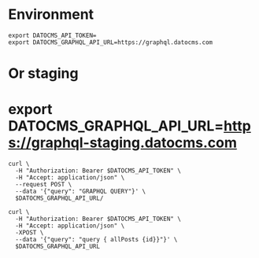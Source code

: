 # Environment

```
export DATOCMS_API_TOKEN=
export DATOCMS_GRAPHQL_API_URL=https://graphql.datocms.com
```

# Or staging
# export DATOCMS_GRAPHQL_API_URL=https://graphql-staging.datocms.com

```
curl \
  -H "Authorization: Bearer $DATOCMS_API_TOKEN" \
  -H "Accept: application/json" \
  --request POST \
  --data '{"query": "GRAPHQL QUERY"}' \
  $DATOCMS_GRAPHQL_API_URL/
```

```
curl \
  -H "Authorization: Bearer $DATOCMS_API_TOKEN" \
  -H "Accept: application/json" \
  -XPOST \
  --data '{"query": "query { allPosts {id}}"}' \
  $DATOCMS_GRAPHQL_API_URL
```
